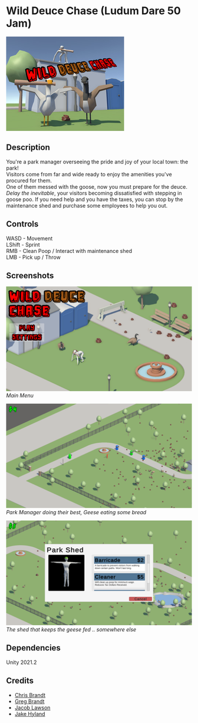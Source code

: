 ﻿# Wild Deuce Chase (Ludum Dare 50 Jam)
![Header](readme/4b8a8.png.320x256.fit.jpg)  

## Description

You're a park manager overseeing the pride and joy of your local town: the park!  
Visitors come from far and wide ready to enjoy the amenities you've procured for them.  
One of them messed with the goose, now you must prepare for the deuce.  
*Delay the inevitable*, your visitors becoming dissatisfied with stepping in goose poo. If you need help and you have the taxes, you can stop by the maintenance shed and purchase some employees to help you out.

## Controls  

WASD - Movement  
LShift - Sprint  
RMB - Clean Poop / Interact with maintenance shed  
LMB - Pick up / Throw

## Screenshots  

![wdc1.png](readme/4c389.png)  
*Main Menu*

![wdc2.png](readme/4c38f.png)  
*Park Manager doing their best, Geese eating some bread*

![the shed.png](readme/4c3cd.png)  
*The shed that keeps the geese fed .. somewhere else*

## Dependencies  
Unity 2021.2  

## Credits
- [Chris Brandt](https://github.com/pizzatree) 
- [Greg Brandt](https://github.com/BradleyGBrandt/)
- [Jacob Lawson](https://github.com/jacobright)
- [Jake Hyland](https://github.com/jhyland-r)
